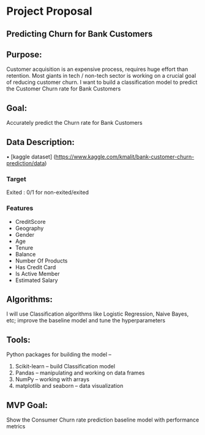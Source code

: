# Project Proposal

## Predicting Churn for Bank Customers

## Purpose:
Customer acquisition is an expensive process, requires huge effort than retention. Most giants in tech / non-tech sector is working on a crucial goal of reducing customer churn.
I want to build a classification model to predict the Customer Churn rate for Bank Customers

## Goal:
Accurately predict the Churn rate for Bank Customers

## Data Description:

•  [kaggle dataset] (https://www.kaggle.com/kmalit/bank-customer-churn-prediction/data)

### Target
Exited : 0/1 for non-exited/exited

### Features

* CreditScore
* Geography	
* Gender
* Age
* Tenure
* Balance
* Number Of Products
* Has Credit Card
* Is Active Member
* Estimated Salary

## Algorithms:
I will use Classification algorithms like Logistic Regression, Naive Bayes, etc; improve the baseline model and tune the hyperparameters

## Tools:

Python packages for building the model –
1.	Scikit-learn – build Classification model
2.	Pandas – manipulating and working on data frames
3.	NumPy – working with arrays
4.	matplotlib and seaborn – data visualization
	
## MVP Goal:
Show the Consumer Churn rate prediction baseline model with performance metrics
